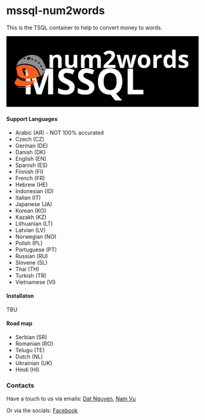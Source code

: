 # mssql-num2words
This is the TSQL container to help to convert money to words.

![Alt text](icon.png?raw=true "mssql-num2words icon")

#### Support Languages
* Arabic (AR) - NOT 100% accurated
* Czech (CZ)
* German (DE)
* Danish (DK)
* English (EN)
* Spanish (ES)
* Finnish (FI)
* French (FR)
* Hebrew (HE)
* Indonesian (ID)
* Italian (IT)
* Japanese (JA)
* Korean (KO)
* Kazakh (KZ)
* Lithuanian (LT)
* Latvian (LV)
* Norwegian (NO)
* Polish (PL)
* Portuguese (PT)
* Russian (RU)
* Slovene (SL)
* Thai (TH)
* Turkish (TR)
* Vietnamese (VI)


#### Installaton
TBU


#### Road map
* Serbian (SR)
* Romanian (RO)
* Telugu (TE)
* Dutch (NL)
* Ukrainian (UK)
* Hindi (HI)


### Contacts
Have a touch to us via emails: [Dat Nguyen](mailto:datnguyen.it09@gmail.com),  [Nam Vu](mailto:yvisvu@gmail.com)

Or via the socials: [Facebook](https://www.facebook.com/mssqlnum2words)